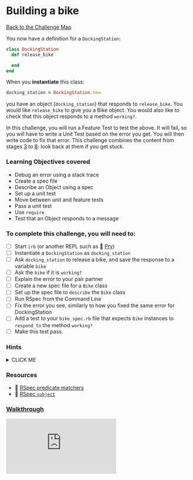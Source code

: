 # Building a bike

[Back to the Challenge Map](0_challenge_map.md)

You now have a definition for a `DockingStation`:

```ruby
class DockingStation
  def release_bike

  end
end
```

When you **instantiate** this class:

```ruby
docking_station = DockingStation.new
```

you have an object (`docking_station`) that responds to `release_bike`. You would like `release_bike` to give you a Bike object. You would also like to check that this object responds to a method `working?`.

In this challenge, you will run a Feature Test to test the above. It will fail, so you will have to write a Unit Test based on the error you get. You will then write code to fix that error. This challenge combines the content from stages [3](3_from_domain_models_to_feature_tests.md) to [8](8_back_to_the_unit.md): look back at them if you get stuck.

### Learning Objectives covered
- Debug an error using a stack trace
- Create a spec file
- Describe an Object using a spec
- Set up a unit test
- Move between unit and feature tests
- Pass a unit test
- Use `require`
- Test that an Object responds to a message

### To complete this challenge, you will need to:

- [ ] Start `irb` (or another REPL such as :pill: [Pry](https://github.com/makersacademy/course/blob/master/pills/pry.md))
- [ ] Instantiate a `DockingStation` as `docking_station`
- [ ] Ask `docking_station` to release a bike, and save the response to a variable `bike`
- [ ] Ask the `bike` if it is `working?`
- [ ] Explain the error to your pair partner
- [ ] Create a new spec file for a `Bike` class
- [ ] Set up the spec file to `describe` the `Bike` class
- [ ] Run RSpec from the Command Line
- [ ] Fix the error you see, similarly to how you fixed the same error for DockingStation
- [ ] Add a test to your `bike_spec.rb` file that expects `Bike` instances to `respond_to` the method `working?`
- [ ] Make this test pass.

### Hints

<details><summary>CLICK ME</summary>
  <li>Running your feature test will result in another error?  Why?</li>
  <li>Right now, we haven't defined a Bike object - we'll need to do so, but first set up a bike_spec file.  Make sure that you've seen a failing test before you create the Bike</li>
  <li>The last step here is to write a test for the Bike's working? method. Think back to how you did this for release_bike on the DockingStation. Get this test to pass in the simplest way possible.</li>
</details>

### Resources
- :pill: [RSpec predicate matchers](https://github.com/makersacademy/course/blob/master/pills/rspec_predicate.md)
- :pill: [RSpec `subject`](https://github.com/makersacademy/course/blob/master/pills/rspec_subject.md)


### [Walkthrough](walkthroughs/9.md)


![Tracking pixel](https://githubanalytics.herokuapp.com/course/boris_bikes/9_building_a_bike.md)
